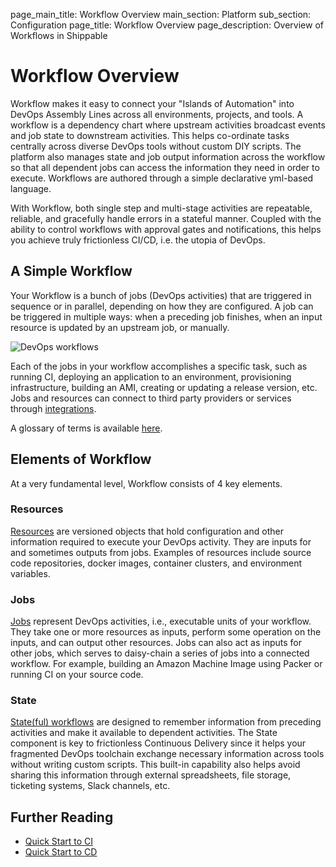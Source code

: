page_main_title: Workflow Overview
main_section: Platform
sub_section: Configuration
page_title: Workflow Overview
page_description: Overview of Workflows in Shippable

# Workflow Overview

Workflow makes it easy to connect your "Islands of Automation" into DevOps Assembly Lines across all environments, projects, and tools. A workflow is a dependency chart where upstream activities broadcast events and job state to downstream activities. This helps co-ordinate tasks centrally across diverse DevOps tools without custom DIY scripts. The platform also manages state and job output information across the workflow so that all dependent jobs can access the information they need in order to execute.  Workflows are authored through a simple declarative yml-based language.

With Workflow, both single step and multi-stage activities are repeatable, reliable, and gracefully handle errors in a stateful manner. Coupled with the ability to control workflows with approval gates and notifications, this helps you achieve truly frictionless CI/CD, i.e. the utopia of DevOps.

## A Simple Workflow

Your Workflow is a bunch of jobs (DevOps activities) that are triggered in sequence or in parallel, depending on how they are configured. A job can be triggered in multiple ways: when a preceding job finishes, when an input resource is updated by an upstream job, or manually.

<img src="/images/pipelines-structure.png" style="vertical-align: middle;display: block;margin-left: auto;margin-right: auto;" alt="DevOps workflows">

Each of the jobs in your workflow accomplishes a specific task, such as running CI, deploying an application to an environment, provisioning infrastructure, building an AMI, creating or updating a release version, etc. Jobs and resources can connect to third party providers or services through [integrations](/platform/integration/overview/).

A glossary of terms is available [here](/platform/tutorial/glossary/).

## Elements of Workflow
At a very fundamental level, Workflow consists of 4 key elements.

<a name="resource"></a>
### Resources
[Resources](/platform/workflow/resource/overview/) are versioned objects that hold configuration and other information required to execute your DevOps activity. They are inputs for and sometimes outputs from jobs. Examples of resources include source code repositories, docker images, container clusters, and environment variables.

<a name="job"></a>
### Jobs
[Jobs](/platform/workflow/job/overview/) represent DevOps activities, i.e., executable units of your workflow. They take one or more resources as inputs, perform some operation on the inputs, and can output other resources. Jobs can also act as inputs for other jobs, which serves to daisy-chain a series of jobs into a connected workflow. For example, building an Amazon Machine Image using Packer or running CI on your source code.

<a name="state"></a>
### State

[State(ful) workflows](/platform/workflow/state/overview/) are designed to remember information from preceding activities and make it available to dependent activities. The State component is key to frictionless Continuous Delivery since it helps your fragmented DevOps toolchain exchange necessary information across tools without writing custom scripts. This built-in capability also helps avoid sharing this information through external spreadsheets, file storage, ticketing systems, Slack channels, etc.


## Further Reading
* [Quick Start to CI](/getting-started/ci-sample)
* [Quick Start to CD](/getting-started/cd-sample)
